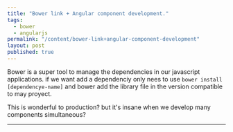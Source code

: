 ```yaml
---
title: "Bower link + Angular component development."
tags: 
  - bower
  - angularjs
permalink: "/content/bower-link+angular-component-development"
layout: post
published: true
---
```

Bower is a super tool to manage the dependencies in our javascript applications.  if we want add a dependenciy only nees to use `bower install [dependencye-name]` and bower add the library file in the version compatible to may proyect.

This is wonderful to production? but it's insane when we develop many components simultaneous?

<!-- more -->

---



